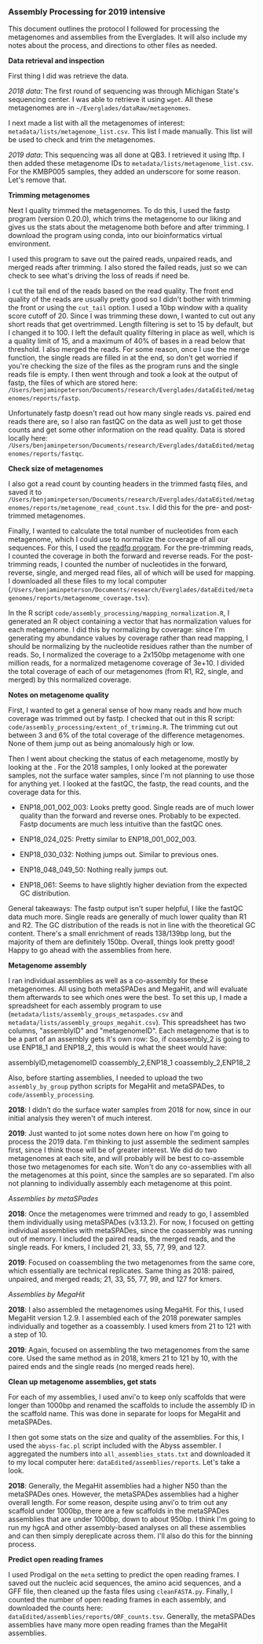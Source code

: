 ### Assembly Processing for 2019 intensive

This document outlines the protocol I followed for processing the metagenomes and assemblies from the Everglades.
It will also include my notes about the process, and directions to other files as needed.

**Data retrieval and inspection**

First thing I did was retrieve the data.

*2018 data*:
The first round of sequencing was through Michigan State's sequencing center.
I was able to retrieve it using `wget`.
All these metagenomes are in `~/Everglades/dataRaw/metagenomes`.

I next made a list with all the metagenomes of interest: `metadata/lists/metagenome_list.csv`.
This list I made manually.
This list will be used to check and trim the metagenomes.

*2019 data*:
This sequencing was all done at QB3.
I retrieved it using lftp.
I then added these metagenome IDs to `metadata/lists/metagenome_list.csv`.
For the KMBP005 samples, they added an underscore for some reason.
Let's remove that.


**Trimming metagenomes**

Next I quality trimmed the metagenomes.
To do this, I used the fastp program (version 0.20.0), which trims the metagenome to our liking and gives us the stats about the metagenome both before and after trimming.
I download the program using conda, into our bioinformatics virtual environment.

I used this program to save out the paired reads, unpaired reads, and merged reads after trimming.
I also stored the failed reads, just so we can check to see what's driving the loss of reads if need be.

I cut the tail end of the reads based on the read quality.
The front end quality of the reads are usually pretty good so I didn't bother with trimming the front or using the `cut_tail` option.
I used a 10bp window with a quality score cutoff of 20.
Since I was trimming these down, I wanted to cut out any short reads that get overtrimmed.
Length filtering is set to 15 by default, but I changed it to 100.
I left the default quality filtering in place as well, which is a quality limit of 15, and a maximum of 40% of bases in a read below that threshold.
I also merged the reads.
For some reason, once I use the merge function, the single reads are filled in at the end, so don't get worried if you're checking the size of the files as the program runs and the single reads file is empty.
I then went through and took a look at the output of fastp, the files of which are stored here: `/Users/benjaminpeterson/Documents/research/Everglades/dataEdited/metagenomes/reports/fastp`.

Unfortunately fastp doesn't read out how many single reads vs. paired end reads there are, so I also ran fastQC on the data as well just to get those counts and get some other information on the read quality.
Data is stored locally here: `/Users/benjaminpeterson/Documents/research/Everglades/dataEdited/metagenomes/reports/fastqc`.

**Check size of metagenomes**

I also got a read count by counting headers in the trimmed fastq files, and saved it to `/Users/benjaminpeterson/Documents/research/Everglades/dataEdited/metagenomes/reports/metagenome_read_count.tsv`.
I did this for the pre- and post-trimmed metagenomes.

Finally, I wanted to calculate the total number of nucleotides from each metagenome, which I could use to normalize the coverage of all our sequences.
For this, I used the [readfq program](https://github.com/billzt/readfq).
For the pre-trimming reads, I counted the coverage in both the forward and reverse reads.
For the post-trimming reads, I counted the number of nucleotides in the forward, reverse, single, and merged read files, all of which will be used for mapping.
I downloaded all these files to my local computer (`/Users/benjaminpeterson/Documents/research/Everglades/dataEdited/metagenomes/reports/metagenome_coverage.tsv`).

In the R script `code/assembly_processing/mapping_normalization.R`, I generated an R object containing a vector that has normalization values for each metagenome.
I did this by normalizing by coverage: since I'm generating my abundance values by coverage rather than read mapping, I should be normalizing by the nucleotide residues rather than the number of reads.
So, I normalized the coverage to a 2x150bp metagenome with one million reads, for a normalized metagenome coverage of 3e+10.
I divided the total coverage of each of our metagenomes (from R1, R2, single, and merged) by this normalized coverage.

**Notes on metagenome quality**

First, I wanted to get a general sense of how many reads and how much coverage was trimmed out by fastp.
I checked that out in this R script: `code/assembly_processing/extent_of_trimming.R`.
The trimming cut out between 3 and 6% of the total coverage of the difference metagenomes.
None of them jump out as being anomalously high or low.


Then I went about checking the status of each metagenome, mostly by looking at the .
For the 2018 samples, I only looked at the porewater samples, not the surface water samples, since I'm not planning to use those for anything yet.
I looked at the fastQC, the fastp, the read counts, and the coverage data for this.

- ENP18_001_002_003: Looks pretty good. Single reads are of much lower quality than the forward and reverse ones. Probably to be expected. Fastp documents are much less intuitive than the fastQC ones.

- ENP18_024_025: Pretty similar to ENP18_001_002_003.

- ENP18_030_032: Nothing jumps out. Similar to previous ones.

- ENP18_048_049_50: Nothing really jumps out.

- ENP18_061: Seems to have slightly higher deviation from the expected GC distribution.

General takeaways:
The fastp output isn't super helpful, I like the fastQC data much more.
Single reads are generally of much lower quality than R1 and R2.
The GC distribution of the reads is not in line with the theoretical GC content.
There's a small enrichment of reads 138/139bp long, but the majority of them are definitely 150bp.
Overall, things look pretty good!
Happy to go ahead with the assemblies from here.


**Metagenome assembly**

I ran individual assemblies as well as a co-assembly for these metagenomes.
All using both metaSPADes and MegaHit, and will evaluate them afterwards to see which ones were the best.
To set this up, I made a spreadsheet for each assembly program to use (`metadata/lists/assembly_groups_metaspades.csv` and `metadata/lists/assembly_groups_megahit.csv`).
This spreadsheet has two columns, "assemblyID" and "metagenomeID".
Each metagenome that is to be a part of an assembly gets it's own row:
So, if coassembly_2 is going to use ENP18_1 and ENP18_2, this would is what the sheet would have:

assemblyID,metagenomeID
coassembly_2,ENP18_1
coassembly_2,ENP18_2

Also, before starting assemblies, I needed to upload the two `assembly_by_group` python scripts for MegaHit and metaSPADes, to `code/assembly_processing`.

**2018**: I didn't do the surface water samples from 2018 for now, since in our initial analysis they weren't of much interest.

**2019**: Just wanted to jot some notes down here on how I'm going to process the 2019 data.
I'm thinking to just assemble the sediment samples first, since I think those will be of greater interest.
We did do two metagenomes at each site, and will probably will be best to co-assemble those two metagenomes for each site.
Won't do any co-assemblies with all the metagenomes at this point, since the samples are so separated.
I'm also not planning to individually assembly each metagenome at this point.


*Assemblies by metaSPades*

**2018**: Once the metagenomes were trimmed and ready to go, I assembled them individually using metaSPADes (v3.13.2).
For now, I focused on getting individual assemblies with metaSPADes, since the coassembly was running out of memory.
I included the paired reads, the merged reads, and the single reads.
For kmers, I included 21, 33, 55, 77, 99, and 127.

**2019**: Focused on coassembling the two metagenomes from the same core, which essentially are technical replicates.
Same thing as 2018: paired, unpaired, and merged reads; 21, 33, 55, 77, 99, and 127 for kmers.

*Assemblies by MegaHit*

**2018**: I also assembled the metagenomes using MegaHit.
For this, I used MegaHit version 1.2.9.
I assembled each of the 2018 porewater samples individually and together as a coassembly.
I used kmers from 21 to 121 with a step of 10.

**2019**: Again, focused on assembling the two metagenomes from the same core.
Used the same method as in 2018, kmers 21 to 121 by 10, with the paired ends and the single reads (no merged reads here).


**Clean up metagenome assemblies, get stats**

For each of my assemblies, I used anvi'o to keep only scaffolds that were longer than 1000bp and renamed the scaffolds to include the assembly ID in the scaffold name.
This was done in separate for loops for MegaHit and metaSPADes.

I then got some stats on the size and quality of the assemblies.
For this, I used the `abyss-fac.pl` script included with the Abyss assembler.
I aggregated the numbers into `all_assemblies_stats.txt` and downloaded it to my local computer here: `dataEdited/assemblies/reports`.
Let's take a look.

**2018**: Generally, the MegaHit assemblies had a higher N50 than the metaSPADes ones.
However, the metaSPADes assemblies had a higher overall length.
For some reason, despite using anvi'o to trim out any scaffold under 1000bp, there are a few scaffolds in the metaSPADes assemblies that are under 1000bp, down to about 950bp.
I think I'm going to run my hgcA and other assembly-based analyses on all these assemblies and can then simply dereplicate across them.
I'll also do this for the binning process.

**Predict open reading frames**

I used Prodigal on the `meta` setting to predict the open reading frames.
I saved out the nucleic acid sequences, the amino acid sequences, and a GFF file, then cleaned up the fasta files using `cleanFASTA.py`.
Finally, I counted the number of open reading frames in each assembly, and downloaded the counts here: `dataEdited/assemblies/reports/ORF_counts.tsv`.
Generally, the metaSPADes assemblies have many more open reading frames than the MegaHit assemblies.
